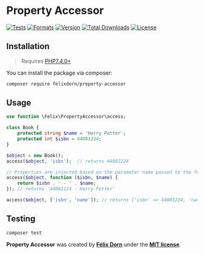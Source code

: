 # Property Accessor

[![Tests](https://github.com/felixdorn/property-accessor/actions/workflows/tests.yml/badge.svg?branch=master)](https://github.com/felixdorn/property-accessor/actions/workflows/tests.yml)
[![Formats](https://github.com/felixdorn/property-accessor/actions/workflows/formats.yml/badge.svg?branch=master)](https://github.com/felixdorn/property-accessor/actions/workflows/formats.yml)
[![Version](https://poser.pugx.org/felixdorn/property-accessor/version)](//packagist.org/packages/felixdorn/property-accessor)
[![Total Downloads](https://poser.pugx.org/felixdorn/property-accessor/downloads)](//packagist.org/packages/felixdorn/property-accessor)
[![License](https://poser.pugx.org/felixdorn/property-accessor/license)](//packagist.org/packages/felixdorn/property-accessor)

## Installation

> Requires [PHP7.4.0+](https://php.net/releases)

You can install the package via composer:

```bash
composer require felixdorn/property-accessor
```

## Usage

```php
use function \Felix\PropertyAccessor\access;

class Book {
    protected string $name = 'Harry Potter';
    protected int $isbn = 44081224;
}

$object = new Book();
access($object, 'isbn');  // returns 44081224 

// Properties are injected based on the parameter name passed to the function.
access($object, function ($isbn, $name) {
    return $isbn . ' - ' . $name;
}); // returns '44081124 - Harry Potter'

access($object, ['isbn', 'name']); // returns ['isbn' => 44081224, 'name' => 'Harry Potter']
```

## Testing

```bash
composer test
```

**Property Accessor** was created by **[Félix Dorn](https://twitter.com/afelixdorn)** under the **[MIT license](https://opensource.org/licenses/MIT)**.
